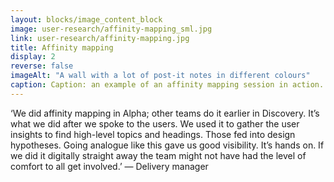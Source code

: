 ```yaml
---
layout: blocks/image_content_block
image: user-research/affinity-mapping_sml.jpg
link: user-research/affinity-mapping.jpg
title: Affinity mapping
display: 2
reverse: false
imageAlt: "A wall with a lot of post-it notes in different colours"
caption: Caption: an example of an affinity mapping session in action.
---
```


‘We did affinity mapping in Alpha; other teams do it earlier in Discovery. It’s what we did after we spoke to the users. We used it to gather the user insights to find high-level topics and headings. Those fed into design hypotheses. Going analogue like this gave us good visibility. It’s hands on. If we did it digitally straight away the team might not have had the level of comfort to all get involved.’ — Delivery manager
